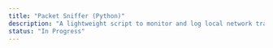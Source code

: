 ```yaml
---
title: "Packet Sniffer (Python)"
description: "A lightweight script to monitor and log local network traffic."
status: "In Progress"
---
```

